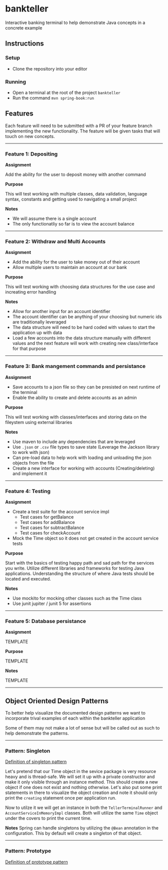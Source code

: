 # bankteller
Interactive banking terminal to help demonstrate Java concepts in a concrete example

## Instructions
### Setup
- Clone the repository into your editor

### Running
- Open a terminal at the root of the project `bankteller`
- Run the command `mvn spring-book:run`

## Features
Each feature will need to be submitted with a PR of your feature branch implementing the new functionality.  The feature will be given tasks that will touch on new concepts.

---
### Feature 1: Depositing
**Assignment**

Add the ability for the user to deposit money with another command

**Purpose**

This will test working with multiple classes, data validation, language syntax, constants and getting used to navigating a small project

**Notes**

- We will assume there is a single account
- The only functionatliy so far is to view the account balance

---
### Feature 2: Withdraw and Multi Accounts
**Assignment**

- Add the ability for the user to take money out of their account
- Allow multiple users to maintain an account at our bank

**Purpose**

This will test working with choosing data structures for the use case and increating error handling

**Notes**

- Allow for another input for an account identifier
- The account identifier can be anything of your choosing but numeric ids are traditionally leveraged
- The data structure will need to be hard coded with values to start the application up with data
- Load a few accounts into the data structure manually with different values and the next feature will work with creating new class/interface for that purpose

---
### Feature 3: Bank mangement commands and persistance
**Assignment**

- Save accounts to a json file so they can be presisted on next runtime of the terminal
- Enable the ability to create and delete accounts as an admin

**Purpose**

This will test working with classes/interfaces and storing data on the fileystem using external libraries

**Notes**
- Use maven to include any dependencies that are leveraged
- Use `.json` or `.csv` file types to save state (Leverage the Jackson library to work with json)
- Can pre-load data to help work with loading and unloading the json objects from the file
- Create a new interface for working with accounts (Creating/deleting) and implement it 

---
### Feature 4: Testing
**Assignment**

- Create a test suite for the account service impl
  - Test cases for getBalance
  - Test cases for addBalance
  - Test cases for subtractBalance
  - Test cases for checkAccount
- Mock the Time object so it does not get created in the account service tests

**Purpose**

Start with the basics of testing happy path and sad path for the services you write.  Utilize different libraries and frameworks for testing Java applications.  Understanding the structure of where Java tests should be located and executed.

**Notes**
- Use mockito for mocking other classes such as the Time class
- Use junit jupiter / junit 5 for assertions

---
### Feature 5: Database persistance
**Assignment**

TEMPLATE

**Purpose**

TEMPLATE

**Notes**

TEMPLATE

---
## Object Oriented Design Patterns
To better help visualize the documented design patterns we want to incorporate trival examples of each within the bankteller application

Some of them may not make a lot of sense but will be called out as such to help demonstrate the patterns.

---
### Pattern: Singleton
[Definition of singleton pattern](https://www.oodesign.com/singleton-pattern.html)

Let's pretend that our Time object in the sevice package is very resource heavy and is thread-safe.  We will set it up with a private constructor and make it only visible through an instance method.  This should create a new object if one does not exist and nothing otherwise.  Let's also put some print statements in there to visualize the object creation and note it should only print the `creating` statement once per application run.

Now to utilze it we will get an instance in both the `TellerTerminalRunner` and `AccountServiceInMemoryImpl` classes.  Both will utilize the same `Time` object under the covers to print the current time.

**Notes**
Spring can handle singletons by utilizing the `@Bean` annotation in the configuration.  This by default will create a singleton of that object.


---
### Pattern: Prototype
[Definition of prototype pattern](https://www.oodesign.com/prototype-pattern.html)